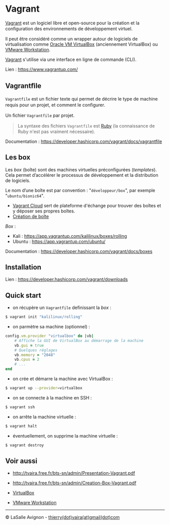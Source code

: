 # Vagrant

[Vagrant](https://fr.wikipedia.org/wiki/Vagrant) est un logiciel libre et open-source pour la création et la conﬁguration des environnements de développement virtuel.

Il peut être considéré comme un wrapper autour de logiciels de virtualisation comme [Oracle VM VirtualBox](https://www.virtualbox.org/) (anciennement VirtualBox) ou [VMware Workstation](https://fr.wikipedia.org/wiki/VMware_Workstation).

[Vagrant](https://fr.wikipedia.org/wiki/Vagrant) s'utilise via une interface en ligne de commande (CLI).

Lien : https://www.vagrantup.com/

## Vagrantﬁle

`Vagrantfile` est un ﬁchier texte qui permet de décrire le type de machine requis pour un projet, et comment le conﬁgurer.

Un ﬁchier `Vagrantfile` par projet.

> La syntaxe des ﬁchiers `Vagrantfile` est [Ruby](https://fr.wikipedia.org/wiki/Ruby) (la connaissance de Ruby n'est pas vraiment nécessaire).

Documentation : https://developer.hashicorp.com/vagrant/docs/vagrantfile

## Les box

Les _box_ (boîte) sont des machines virtuelles préconfigurées (_templates_). Cela permet d’accélérer le processus de développement et la distribution de logiciels.

Le nom d’une boîte est par convention : "`développeur/box`", par exemple "`ubuntu/bionic64`".

- [Vagrant Cloud](https://app.vagrantup.com/boxes/search) sert de plateforme d'échange pour trouver des boîtes et y déposer ses propres boîtes.
- [Création de boîte](http://tvaira.free.fr/bts-sn/admin/Creation-Box-Vagrant.pdf)

_Box_ :

- Kali : https://app.vagrantup.com/kalilinux/boxes/rolling
- Ubuntu : https://app.vagrantup.com/ubuntu/

Documentation : https://developer.hashicorp.com/vagrant/docs/boxes

## Installation

Lien : https://developer.hashicorp.com/vagrant/downloads

## Quick start

- on récupère un `Vagrantfile` definissant la _box_ :

```bash
$ vagrant init "kalilinux/rolling"
```

- on parmètre sa machine (optionnel) :

```ruby
config.vm.provider "virtualbox" do |vb|
    # Affiche la GUI de VirtualBox au démarrage de la machine
    vb.gui = true
    # Quelques réglages
    vb.memory = "2048"
    vb.cpus = 2
    # ...
end
```

- on crée et démarre la machine avec VirtualBox :

```bash
$ vagrant up --provider=virtualbox
```

- on se connecte à la machine en SSH :

```bash
$ vagrant ssh
```

- on arrête la machine virtuelle :

```bash
$ vagrant halt
```

- éventuellement, on supprime la machine virtuelle :

```bash
$ vagrant destroy
```

## Voir aussi

- http://tvaira.free.fr/bts-sn/admin/Presentation-Vagrant.pdf
- http://tvaira.free.fr/bts-sn/admin/Creation-Box-Vagrant.pdf

- [VirtualBox](virtualbox.md)
- [VMware Workstation](https://fr.wikipedia.org/wiki/VMware_Workstation)

---
©️ LaSalle Avignon - [thierry(dot)vaira(at)gmail(dot)com](thierry.vaira@gmail.com)
